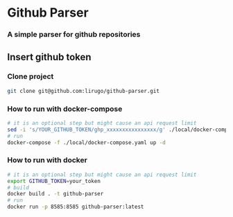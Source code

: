 # Github Parser
### A simple parser for github repositories

## Insert github token

### Clone project
```bash
git clone git@github.com:lirugo/github-parser.git
```

### How to run with docker-compose

```bash
# it is an optional step but might cause an api request limit
sed -i 's/YOUR_GITHUB_TOKEN/ghp_xxxxxxxxxxxxxxxx/g' ./local/docker-compose.yaml
# run 
docker-compose -f ./local/docker-compose.yaml up -d
```

### How to run with docker
```bash
# it is an optional step but might cause an api request limit
export GITHUB_TOKEN=your_token 
# build
docker build . -t github-parser
# run
docker run -p 8585:8585 github-parser:latest
```

